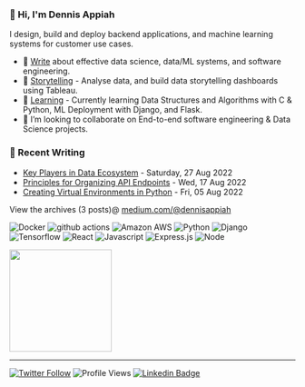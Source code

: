 ### 👋 Hi, I'm Dennis Appiah

I design, build and deploy backend applications, and machine learning systems for customer use cases.

- 📝 [Write](https://medium.com/@dennisappiah) about effective data science, data/ML systems, and software engineering.
- 🧠 [Storytelling](https://public.tableau.com/app/profile/dennis.appiah#!/?newProfile=&activeTab=0) - Analyse data, and build data storytelling dashboards using Tableau.
- 🌱 [Learning](https://github.com/dennisappiahALX/100DaysOfCode) - Currently learning Data Structures and Algorithms with C & Python, ML Deployment with Django, and Flask.
- 💞️ I’m looking to collaborate on End-to-end software engineering & Data Science projects.


### 📝 Recent Writing

<!-- writing starts -->
* [Key Players in Data Ecosystem](https://medium.com/@dennisappiah/key-players-in-data-ecosystem-e6dc574004b) - Saturday, 27 Aug 2022
* [Principles for Organizing API Endpoints](https://medium.com/@dennisappiah/principles-for-organizing-api-endpoints-895b6e5efe3) - Wed, 17 Aug 2022
* [Creating Virtual Environments in Python](https://medium.com/p/257ec7e7f434) - Fri, 05 Aug 2022

View the archives (3 posts)@ [medium.com/@dennisappiah](https://medium.com/@dennisappiah)

<p>
  <img alt="Docker" src="https://img.shields.io/badge/-Docker-46a2f1?style=flat-square&logo=docker&logoColor=white" />
  <img alt="github actions" src="https://img.shields.io/badge/-Github_Actions-2088FF?style=flat-square&logo=github-actions&logoColor=white" />
  <img alt="Amazon AWS" src="https://img.shields.io/badge/Amazon_AWS-FF9900?style=flat-square&logo=amazonaws&logoColor=white" />
  <img alt="Python" src="https://img.shields.io/badge/Python-14354C?style=flat-square&logo=python&logoColor=white" />
  <img alt="Django" src="https://img.shields.io/badge/Django-092E20?style=flat-square&logo=django&logoColor=white" />
  <img alt="Tensorflow" src="https://img.shields.io/badge/TensorFlow-FF6F00?style=flat-square&logo=tensorflow&logoColor=white" />
  <img alt="React" src="https://img.shields.io/badge/React-20232A?style=flat-square&logo=react&logoColor=61DAFB" />
  <img alt="Javascript" src="https://img.shields.io/badge/JavaScript-323330?style=flat-square&logo=javascript&logoColor=F7DF1E" />
  <img alt="Express.js" src="https://img.shields.io/badge/Express.js-404D59?style=flat-square" />
  <img alt="Node" src="https://img.shields.io/badge/Node.js-43853D?style=flat-square&logo=node.js&logoColor=white" />
</p>

<p>
  <img height="180em" src="https://github-readme-stats.vercel.app/api?username=dennisappiahALX&show_icons=true&hide_border=true&&count_private=true&include_all_commits=true" />
</p>

<!-- writing ends -->
---
[![Twitter Follow](https://img.shields.io/twitter/follow/dennisapiah?label=Follow&style=social)](https://twitter.com/kofi_tech) ![Profile Views](https://gpvc.arturio.dev/dennisappiahALX) [![Linkedin Badge](https://img.shields.io/badge/-LinkedIn-0e76a8?style=flat-square&logo=Linkedin&logoColor=white)](https://www.linkedin.com/in/dennisappiah)

